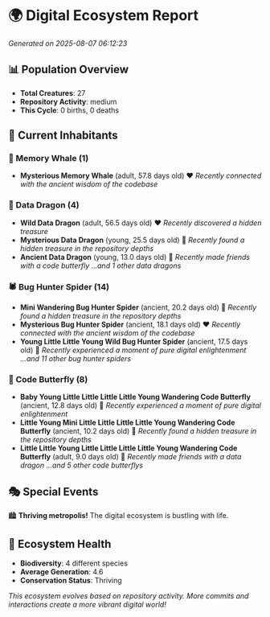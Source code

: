 # 🌍 Digital Ecosystem Report
*Generated on 2025-08-07 06:12:23*

## 📊 Population Overview
- **Total Creatures**: 27
- **Repository Activity**: medium
- **This Cycle**: 0 births, 0 deaths

## 👥 Current Inhabitants

### 🐋 Memory Whale (1)
- **Mysterious Memory Whale** (adult, 57.8 days old) ❤️
  *Recently connected with the ancient wisdom of the codebase*

### 🐉 Data Dragon (4)
- **Wild Data Dragon** (adult, 56.5 days old) ❤️
  *Recently discovered a hidden treasure*
- **Mysterious Data Dragon** (young, 25.5 days old) 💚
  *Recently found a hidden treasure in the repository depths*
- **Ancient Data Dragon** (young, 13.0 days old) 💚
  *Recently made friends with a code butterfly*
  *...and 1 other data dragons*

### 🕷️ Bug Hunter Spider (14)
- **Mini Wandering Bug Hunter Spider** (ancient, 20.2 days old) 💛
  *Recently found a hidden treasure in the repository depths*
- **Mysterious Bug Hunter Spider** (ancient, 18.1 days old) ❤️
  *Recently connected with the ancient wisdom of the codebase*
- **Young Little Little Young Wild Bug Hunter Spider** (ancient, 17.5 days old) 💛
  *Recently experienced a moment of pure digital enlightenment*
  *...and 11 other bug hunter spiders*

### 🦋 Code Butterfly (8)
- **Baby Young Little Little Little Little Young Wandering Code Butterfly** (ancient, 12.8 days old) 💛
  *Recently experienced a moment of pure digital enlightenment*
- **Little Young Mini Little Little Little Little Young Wandering Code Butterfly** (ancient, 10.2 days old) 💛
  *Recently found a hidden treasure in the repository depths*
- **Little Little Young Little Little Little Little Young Wandering Code Butterfly** (adult, 9.0 days old) 💛
  *Recently made friends with a data dragon*
  *...and 5 other code butterflys*

## 🎭 Special Events

🏙️ **Thriving metropolis!** The digital ecosystem is bustling with life.

## 🔬 Ecosystem Health
- **Biodiversity**: 4 different species
- **Average Generation**: 4.6
- **Conservation Status**: Thriving

*This ecosystem evolves based on repository activity. More commits and interactions create a more vibrant digital world!*